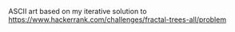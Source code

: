 
ASCII art based on my iterative solution to https://www.hackerrank.com/challenges/fractal-trees-all/problem

